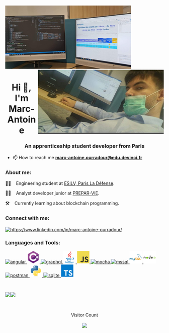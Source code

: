 <img width=400 src="https://github.com/Marco75116/Marco75116/blob/main/275183306_1185729932169364_7023197068938126386_n.jpg"><img width=400 align="right" src="https://github.com/Marco75116/Marco75116/blob/main/275992719_513930650248986_4927791148599829921_n.jpg">
<!--   ![](https://github.com/Marco75116/Marco75116/blob/main/275992719_513930650248986_4927791148599829921_n.jpg) -->
<h1 align="center">Hi 👋, I'm Marc-Antoine</h1>
<h3 align="center">An apprenticeship student developer from Paris</h3>

- 📫 How to reach me **marc-antoine.ourradour@edu.devinci.fr**

<h3 align="left">About me:</h3>
<p align="left">
  
 👨‍🎓 &nbsp;&nbsp; Engineering student at [ESILV, Paris La Défense](https://www.esilv.fr/).
  
 👨‍💻 &nbsp;&nbsp; Analyst developer junior at [PREPAR-VIE](https://www.prepar-vie.fr/).
  
 🛠 &nbsp;&nbsp; Currently learning about blockchain programming.

<h3 align="left">Connect with me:</h3>
<p align="left">
<a href="https://linkedin.com/in/https://www.linkedin.com/in/marc-antoine-ourradour/" target="blank"><img align="center" src="https://raw.githubusercontent.com/rahuldkjain/github-profile-readme-generator/master/src/images/icons/Social/linked-in-alt.svg" alt="https://www.linkedin.com/in/marc-antoine-ourradour/" height="30" width="40" /></a>
</p>

<h3 align="left">Languages and Tools:</h3>
<p align="left"> <a href="https://angular.io" target="_blank" rel="noreferrer"> <img src="https://angular.io/assets/images/logos/angular/angular.svg" alt="angular" width="40" height="40"/> </a> <a href="https://www.w3schools.com/cs/" target="_blank" rel="noreferrer"> <img src="https://raw.githubusercontent.com/devicons/devicon/master/icons/csharp/csharp-original.svg" alt="csharp" width="40" height="40"/> </a> <a href="https://graphql.org" target="_blank" rel="noreferrer"> <img src="https://www.vectorlogo.zone/logos/graphql/graphql-icon.svg" alt="graphql" width="40" height="40"/> </a> <a href="https://www.java.com" target="_blank" rel="noreferrer"> <img src="https://raw.githubusercontent.com/devicons/devicon/master/icons/java/java-original.svg" alt="java" width="40" height="40"/> </a> <a href="https://developer.mozilla.org/en-US/docs/Web/JavaScript" target="_blank" rel="noreferrer"> <img src="https://raw.githubusercontent.com/devicons/devicon/master/icons/javascript/javascript-original.svg" alt="javascript" width="40" height="40"/> </a> <a href="https://mochajs.org" target="_blank" rel="noreferrer"> <img src="https://www.vectorlogo.zone/logos/mochajs/mochajs-icon.svg" alt="mocha" width="40" height="40"/> </a> <a href="https://www.microsoft.com/en-us/sql-server" target="_blank" rel="noreferrer"> <img src="https://www.svgrepo.com/show/303229/microsoft-sql-server-logo.svg" alt="mssql" width="40" height="40"/> </a> <a href="https://www.mysql.com/" target="_blank" rel="noreferrer"> <img src="https://raw.githubusercontent.com/devicons/devicon/master/icons/mysql/mysql-original-wordmark.svg" alt="mysql" width="40" height="40"/> </a> <a href="https://nodejs.org" target="_blank" rel="noreferrer"> <img src="https://raw.githubusercontent.com/devicons/devicon/master/icons/nodejs/nodejs-original-wordmark.svg" alt="nodejs" width="40" height="40"/> </a> <a href="https://postman.com" target="_blank" rel="noreferrer"> <img src="https://www.vectorlogo.zone/logos/getpostman/getpostman-icon.svg" alt="postman" width="40" height="40"/> </a> <a href="https://www.python.org" target="_blank" rel="noreferrer"> <img src="https://raw.githubusercontent.com/devicons/devicon/master/icons/python/python-original.svg" alt="python" width="40" height="40"/> </a> <a href="https://www.sqlite.org/" target="_blank" rel="noreferrer"> <img src="https://www.vectorlogo.zone/logos/sqlite/sqlite-icon.svg" alt="sqlite" width="40" height="40"/> </a> <a href="https://www.typescriptlang.org/" target="_blank" rel="noreferrer"> <img src="https://raw.githubusercontent.com/devicons/devicon/master/icons/typescript/typescript-original.svg" alt="typescript" width="40" height="40"/> </a> </p>
<br/>

 <img height="137.3px" src="https://github-readme-stats.vercel.app/api?username=Marco75116&hide_title=true&hide_border=true&show_icons=true&include_all_commits=true&count_private=true&line_height=21&text_color=000&icon_color=000&bg_color=0,ea6161,ffc64d,fffc4d,52fa5a&theme=graywhite" /><img height="137.3px" src="https://github-readme-stats.vercel.app/api/top-langs/?username=Marco75116&hide=html&hide_title=true&hide_border=true&layout=compact&langs_count=7&exclude_repo=comp426&text_color=000&icon_color=fff&bg_color=0,52fa5a,4dfcff,c64dff&theme=graywhite" /> 


<br/>
<p align="center"> 
  Visitor Count
  <br>
  <br>
  <img src="https://profile-counter.glitch.me/Marco75116/count.svg" />
</p>


